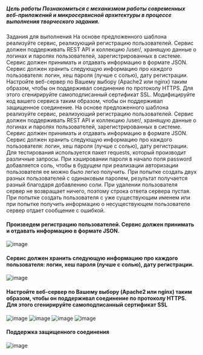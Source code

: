 ##### Цель работы Познакомиться с механизмом работы современных веб-приложений и микросервисной архитектуры в процессе выполнения творческого задания.
Задания для выполнения На основе предложенного шаблона реализуйте сервис, реализующий регистрацию пользователей. Сервис должен поддерживать REST API и коллекцию /user/, хранящую данные о логинах и паролях пользователей, зарегистрированных в системе. Сервис должен принимать и отдавать информацию в формате JSON. Сервис должен хранить следующую информацию про каждого пользователя: логин, хеш пароля (лучше с солью), дату регистрации.
Настройте веб-сервер по Вашему выбору (Apache2 или nginx) таким образом, чтобы он поддерживал соединение по протоколу HTTPS. Для этого сгенирируйте самоподписанный сертификат SSL.
Модифицируйте код вашего сервиса таким образом, чтобы он поддерживал защищенное соединение.
На основе предложенного шаблона реализуйте сервис, реализующий регистрацию пользователей. Сервис должен поддерживать REST API и коллекцию /user/, хранящую данные о логинах и паролях пользователей, зарегистрированных в системе. Сервис должен принимать и отдавать информацию в формате JSON. Сервис должен хранить следующую информацию про каждого пользователя: логин, хеш пароля (лучше с солью), дату регистрации.
Для тестирования используется пакет requests, который производит различные запросы. При хэшировании пароля в начало поля password добавляется соль, чтобы в будущем при реализации авторизации пользователя ее можно было легко получить. При попытке создать двух разных пользователей с одинаковым паролем, результат получается разный благодаря добавлению соли. При удалении пользователя сервер не возвращает ничего, поэтому строка ответа сервера пустая. При попытке создать пользователя с уже существующим именем или при попытке получить информацию о несуществующем пользователе сервер отдает сообщение с ошибкой.

#### Произведем регистрацию пользователей. Сервис должен принимать и отдавать информацию в формате JSON.
![image](https://user-images.githubusercontent.com/76069143/146652461-fc3d6b19-ab24-4e8a-b2d6-932f0f66afb5.png)
#### Сервис должен хранить следующую информацию про каждого пользователя: логин, хеш пароля (лучше с солью), дату регистрации.
![image](https://user-images.githubusercontent.com/76069143/146652666-ba21d251-afbf-4107-bdb7-5d7003337b4d.png)
#### Настройте веб-сервер по Вашему выбору (Apache2 или nginx) таким образом, чтобы он поддерживал соединение по протоколу HTTPS. Для этого сгенирируйте самоподписанный сертификат SSL
![image](https://user-images.githubusercontent.com/76069143/146652759-c8f4c47e-65cc-4f13-bc12-0df1db70d9c8.png)
![image](https://user-images.githubusercontent.com/76069143/146652849-0636b8e3-cd4a-41a2-9072-15ebd799a46b.png)
![image](https://user-images.githubusercontent.com/76069143/146652952-041e3de9-7585-41fd-ac86-e0b3c8ebc169.png)
![image](https://user-images.githubusercontent.com/76069143/146652961-2d42f259-895a-449f-8f5a-feca73ac2de7.png)
#### Поддержка защищенного соединения
![image](https://user-images.githubusercontent.com/76069143/146653088-706d16b5-cda5-4ee1-98aa-9359a11119cd.png)



